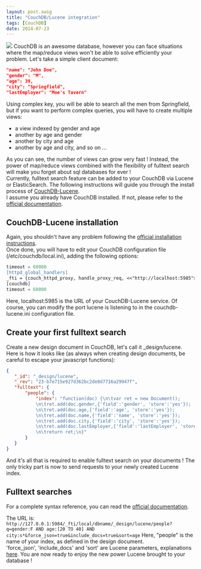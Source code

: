 ```yaml
---
layout: post.swig
title: "CouchDB/Lucene integration"
tags: [CouchDB]
date: 2014-07-23
---
```


<img src="https://ef65e426d0abf9418992e271986035a1945d7865.googledrive.com/host/0Byy3K2j5Zp_TeXByVnlqTS10UUU/couchdb-logo1.png" class="img-responsive">
CouchDB is an awesome database, however you can face situations where the map/reduce views won't be able to solve efficiently your problem.  
Let's take a simple client document:  

~~~ json
"name": "John Doe",
"gender": "M",
"age": 39,
"city": "Springfield",
"lastEmployer": "Moe's Tavern"
~~~

Using complex key, you will be able to search all the men from Springfield, but if you want to perform complex queries, you will have to create multiple views:  

+ a view indexed by gender and age
+ another by age and gender
+ another by city and age
+ another by age and city, and so on ...

As you can see, the number of views can grow very fast ! Instead, the power of map/reduce views combined with the flexibility of fulltext search will make you forget about sql databases for ever !  
Currently, fulltext search feature can be added to your CouchDB via Lucene or ElasticSearch. The following instructions will guide you through the install process of [CouchDB-Lucene](https://github.com/rnewson/couchdb-lucene).  
I assume you already have CouchDB installed. If not, please refer to the [official documentation](http://docs.couchdb.org/en/latest/install/index.html).

## CouchDB-Lucene installation ##

Again, you shouldn't have any problem following the [official installation instructions](https://github.com/rnewson/couchdb-lucene#build-and-run-couchdb-lucene).  
Once done, you will have to edit your CouchDB configuration file (/etc/couchdb/local.ini), adding the following options:

~~~ apache
timeout = 60000
[httpd_global_handlers]
_fti = {couch_httpd_proxy, handle_proxy_req, <<"http://localhost:5985">>}
[couchdb]
timeout = 60000
~~~

Here, localhost:5985 is the URL of your CouchDB-Lucene service. Of course, you can modify the port lucene is listening to in the couchdb-lucene.ini configuration file.  

## Create your first fulltext search ##

Create a new design document in CouchDB, let's call it _design/lucene. Here is how it looks like (as always when creating design documents, be careful to escape your javascript functions):  

~~~ json
{
   "_id": "_design/lucene",
   "_rev": "23-b7e715e927d362bc2de8d7716a29947f",
   "fulltext": {
       "people": {
           "index": "function(doc) {\n\tvar ret = new Document();
		   \n\tret.add(doc.gender,{'field':'gender', 'store':'yes'});
		   \n\tret.add(doc.age,{'field':'age', 'store':'yes'});
		   \n\tret.add(doc.name,{'field':'name', 'store':'yes'});
		   \n\tret.add(doc.city,{'field':'city', 'store':'yes'});
		   \n\tret.add(doc.lastEmployer,{'field':'lastEmployer', 'store':'yes'});
		   \n\treturn ret;\n}"
       }
   }
}
~~~

And it's all that is required to enable fulltext search on your documents ! The only tricky part is now to send requests to your newly created Lucene index.

## Fulltext searches ##

For a complete syntax reference, you can read the [official documentation](http://lucene.apache.org/core/2_9_4/queryparsersyntax.html).

The URL is: ```http://127.0.0.1:5984/_fti/local/dbname/_design/lucene/people?q=gender:F
AND age:[20 TO 40] AND city:s*&force_json=true&include_docs=true&sort=age```
Here, "people" is the name of your index, as defined in the design document.  
'force_json', 'include_docs' and 'sort' are Lucene parameters, explanations [here](https://github.com/rnewson/couchdb-lucene#search-parameters).
You are now ready to enjoy the new power Lucene brought to your database !
